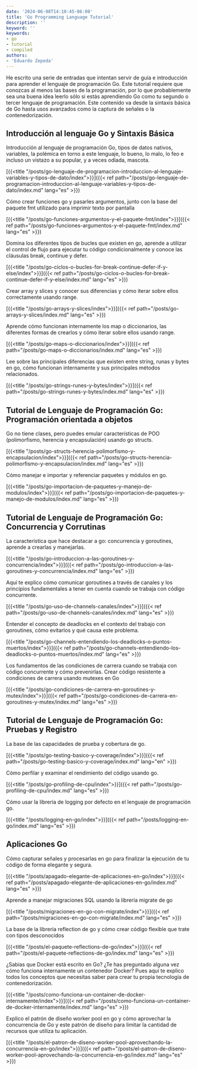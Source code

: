 ```yaml
---
date: '2024-06-08T14:10:45-06:00'
title: 'Go Programming Language Tutorial'
description: ''
keyword: ''
keywords:
- go
- tutorial
- compiled
authors:
- 'Eduardo Zepeda'
---
```


He escrito una serie de entradas que intentan servir de guía e introducción para aprender el lenguaje de programación Go. Este tutorial requiere que conozcas al menos las bases de la programación, por lo que probablemente sea una buena idea leerlo sólo si estás aprendiendo Go como tu segundo o tercer lenguaje de programación. Este contenido va desde la sintaxis básica de Go hasta usos avanzados como la captura de señales o la contenedorización.

## Introducción al lenguaje Go y Sintaxis Básica

Introducción al lenguaje de programación Go, tipos de datos nativos, variables, la polémica en torno a este lenguaje, lo bueno, lo malo, lo feo e incluso un vistazo a su popular, y a veces odiada, mascota.

[{{<title "/posts/go-lenguaje-de-programacion-introduccion-al-lenguaje-variables-y-tipos-de-dato/index">}}]({{< ref path="/posts/go-lenguaje-de-programacion-introduccion-al-lenguaje-variables-y-tipos-de-dato/index.md" lang="es" >}})

Cómo crear funciones go y pasarles argumentos, junto con la base del paquete fmt utilizado para imprimir texto por pantalla

[{{<title "/posts/go-funciones-argumentos-y-el-paquete-fmt/index">}}]({{< ref path="/posts/go-funciones-argumentos-y-el-paquete-fmt/index.md" lang="es" >}})

Domina los diferentes tipos de bucles que existen en go, aprende a utilizar el control de flujo para ejecutar tu código condicionalmente y conoce las cláusulas break, continue y defer.

[{{<title "/posts/go-ciclos-o-bucles-for-break-continue-defer-if-y-else/index">}}]({{< ref path="/posts/go-ciclos-o-bucles-for-break-continue-defer-if-y-else/index.md" lang="es" >}})

Crear array y slices y conocer sus diferencias y cómo iterar sobre ellos correctamente usando range.

[{{<title "/posts/go-arrays-y-slices/index">}}]({{< ref path="/posts/go-arrays-y-slices/index.md" lang="es" >}})

Aprende cómo funcionan internamente los map o diccionarios, las diferentes formas de crearlos y cómo iterar sobre ellos usando range.

[{{<title "/posts/go-maps-o-diccionarios/index">}}]({{< ref path="/posts/go-maps-o-diccionarios/index.md" lang="es" >}})

Lee sobre las principales diferencias que existen entre string, runas y bytes en go, cómo funcionan internamente y sus principales métodos relacionados.

[{{<title "/posts/go-strings-runes-y-bytes/index">}}]({{< ref path="/posts/go-strings-runes-y-bytes/index.md" lang="es" >}})

## Tutorial de Lenguaje de Programación Go: Programación orientada a objetos

Go no tiene clases, pero puedes emular características de POO (polimorfismo, herencia y encapsulación) usando go structs.

[{{<title "/posts/go-structs-herencia-polimorfismo-y-encapsulacion/index">}}]({{< ref path="/posts/go-structs-herencia-polimorfismo-y-encapsulacion/index.md" lang="es" >}})

Cómo manejar e importar y referenciar paquetes y módulos en go.

[{{<title "/posts/go-importacion-de-paquetes-y-manejo-de-modulos/index">}}]({{< ref path="/posts/go-importacion-de-paquetes-y-manejo-de-modulos/index.md" lang="es" >}})

## Tutorial de Lenguaje de Programación Go: Concurrencia y Corrutinas

La característica que hace destacar a go: concurrencia y goroutines, aprende a crearlas y manejarlas.

[{{<title "/posts/go-introduccion-a-las-goroutines-y-concurrencia/index">}}]({{< ref path="/posts/go-introduccion-a-las-goroutines-y-concurrencia/index.md" lang="es" >}})

Aquí te explico cómo comunicar goroutines a través de canales y los principios fundamentales a tener en cuenta cuando se trabaja con código concurrente.

[{{<title "/posts/go-uso-de-channels-canales/index">}}]({{< ref path="/posts/go-uso-de-channels-canales/index.md" lang="es" >}})

Entender el concepto de deadlocks en el contexto del trabajo con goroutines, cómo evitarlos y qué causa este problema.

[{{<title "/posts/go-channels-entendiendo-los-deadlocks-o-puntos-muertos/index">}}]({{< ref path="/posts/go-channels-entendiendo-los-deadlocks-o-puntos-muertos/index.md" lang="es" >}})

Los fundamentos de las condiciones de carrera cuando se trabaja con código concurrente y cómo prevenirlas. Crear código resistente a condiciones de carrera usando mutexes en Go

[{{<title "/posts/go-condiciones-de-carrera-en-goroutines-y-mutex/index">}}]({{< ref path="/posts/go-condiciones-de-carrera-en-goroutines-y-mutex/index.md" lang="es" >}})

## Tutorial de Lenguaje de Programación Go: Pruebas y Registro

La base de las capacidades de prueba y cobertura de go.

[{{<title "/posts/go-testing-basico-y-coverage/index">}}]({{< ref path="/posts/go-testing-basico-y-coverage/index.md" lang="en" >}})

Cómo perfilar y examinar el rendimiento del código usando go.

[{{<title "/posts/go-profiling-de-cpu/index">}}]({{< ref path="/posts/go-profiling-de-cpu/index.md" lang="es" >}})

Cómo usar la librería de logging por defecto en el lenguaje de programación go.

[{{<title "/posts/logging-en-go/index">}}]({{< ref path="/posts/logging-en-go/index.md" lang="es" >}})

## Aplicaciones Go

Cómo capturar señales y procesarlas en go para finalizar la ejecución de tu código de forma elegante y segura.

[{{<title "/posts/apagado-elegante-de-aplicaciones-en-go/index">}}]({{< ref path="/posts/apagado-elegante-de-aplicaciones-en-go/index.md" lang="es" >}})

Aprende a manejar migraciones SQL usando la librería migrate de go

[{{<title "/posts/migraciones-en-go-con-migrate/index">}}]({{< ref path="/posts/migraciones-en-go-con-migrate/index.md" lang="es" >}})

La base de la librería reflection de go y cómo crear código flexible que trate con tipos desconocidos

[{{<title "/posts/el-paquete-reflections-de-go/index">}}]({{< ref path="/posts/el-paquete-reflections-de-go/index.md" lang="es" >}})

¿Sabías que Docker está escrito en Go? ¿Te has preguntado alguna vez cómo funciona internamente un contenedor Docker? Pues aquí te explico todos los conceptos que necesitas saber para crear tu propia tecnología de contenedorización.

[{{<title "/posts/como-funciona-un-container-de-docker-internamente/index">}}]({{< ref path="/posts/como-funciona-un-container-de-docker-internamente/index.md" lang="es" >}})

Explico el patrón de diseño worker pool en go y cómo aprovechar la concurrencia de Go y este patrón de diseño para limitar la cantidad de recursos que utiliza tu aplicación.

[{{<title "/posts/el-patron-de-diseno-worker-pool-aprovechando-la-concurrencia-en-go/index">}}]({{< ref path="/posts/el-patron-de-diseno-worker-pool-aprovechando-la-concurrencia-en-go/index.md" lang="es" >}})


